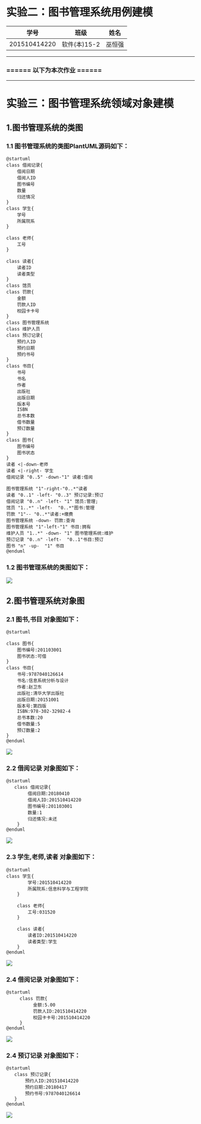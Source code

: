 # 实验二：图书管理系统用例建模
学号|班级|姓名|
|:-------:|:-------------: | :----------:|
|201510414220|软件(本)15-2|巫恒强|

***
### ====== 以下为本次作业 ======
- - -
# 实验三：图书管理系统领域对象建模
## 1.图书管理系统的类图
### 1.1 图书管理系统的类图PlantUML源码如下：
    @startuml
    class 借阅记录{
        借阅日期
        借阅人ID
        图书编号
        数量
        归还情况
    }
    class 学生{
        学号
        所属院系
    }
    
    class 老师{
        工号
    }
    
    class 读者{
        读者ID
        读者类型
    }
    class 馆员
    class 罚款{
        金额
        罚款人ID
        校园卡卡号
    }
    class 图书管理系统
    class 维护人员
    class 预订记录{
        预约人ID
        预约日期
        预约书号
    }
    class 书目{
        书号
        书名
        作者
        出版社
        出版日期
        版本号
        ISBN
        总书本数
        借书数量
        预订数量
    }
    class 图书{
        图书编号
        图书状态
    }
    读者 <|-down-老师
    读者 <|-right- 学生
    借阅记录 "0..5" -down-"1" 读者:借阅
    
    图书管理系统 "1"-right-"0..*"读者
    读者 "0..1" -left- "0..3" 预订记录:预订
    借阅记录 "0..n" -left- "1" 馆员:管理;
    馆员 "1..*" -left-  "0..*"图书:管理
    罚款 "1"-- "0..*"读者:+缴费
    图书管理系统 -down- 罚款:查询
    图书管理系统 "1"-left-"1" 书目:拥有
    维护人员 "1..*" -down- "1" 图书管理系统:维护
    预订记录 "0..n" -left-  "0..1"书目:预订
    图书 "n" -up-  "1" 书目
    @enduml
### 1.2 图书管理系统的类图如下：
![](3.1.png)


## 2.图书管理系统对象图
### 2.1 图书,书目 对象图如下：

    @startuml
    
    class 图书{
        图书编号:201103001
        图书状态:可借
    }
    class 书目{
        书号:9787040126614
        书名:信息系统分析与设计
        作者:赵卫东
        出版社:清华大学出版社
        出版日期:20151001
        版本号:第四版
        ISBN:978-302-32982-4
        总书本数:20
        借书数量:5
        预订数量:2
    }
    @enduml
![](图书,书目对象图.png)
### 2.2 借阅记录 对象图如下：
    @startuml
       class 借阅记录{
            借阅日期:20180410
            借阅人ID:201510414220
            图书编号:201103001
            数量:1
            归还情况:未还
        }
    @enduml
![](借阅记录对象图.png)

### 2.3 学生,老师,读者 对象图如下：
    @startuml
    class 学生{
            学号:201510414220
            所属院系:信息科学与工程学院
        }
    
        class 老师{
            工号:031520
        }
    
        class 读者{
            读者ID:201510414220
            读者类型:学生
        }
    @enduml
![](学生,老师,读者对象图.png)
### 2.4 借阅记录 对象图如下：
    @startuml
         class 罚款{
              金额:5.00
              罚款人ID:201510414220
              校园卡卡号:201510414220
         }
    @enduml
                  
  ![](借阅记录对象图.png)
### 2.4 预订记录 对象图如下：
    @startuml
       class 预订记录{
           预约人ID:201510414220
           预约日期:20180417
           预约书号:9787040126614
       }
    @enduml                
                    
  ![](预订记录对象图.png)
